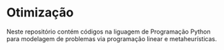 # Otimização

Neste repositório contém códigos na liguagem de Programação Python para modelagem de problemas via programação linear e metaheurísticas.
